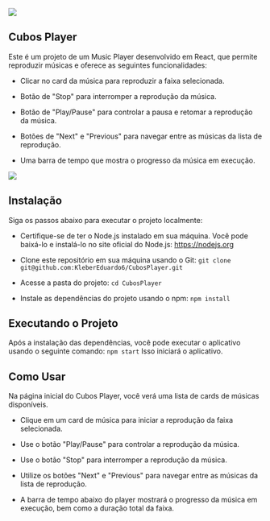 ![](https://i.imgur.com/xG74tOh.png)

## Cubos Player

Este é um projeto de um Music Player desenvolvido em React, que permite reproduzir músicas e oferece as seguintes funcionalidades:

- Clicar no card da música para reproduzir a faixa selecionada.

- Botão de "Stop" para interromper a reprodução da música.

- Botão de "Play/Pause" para controlar a pausa e retomar a reprodução da música.

- Botões de "Next" e "Previous" para navegar entre as músicas da lista de reprodução.

- Uma barra de tempo que mostra o progresso da música em execução.

![](https://i.imgur.com/CO0k0m6.png)


## Instalação
Siga os passos abaixo para executar o projeto localmente:

- Certifique-se de ter o Node.js instalado em sua máquina. Você pode baixá-lo e instalá-lo no site oficial do Node.js: https://nodejs.org

- Clone este repositório em sua máquina usando o Git:
`git clone git@github.com:KleberEduardo6/CubosPlayer.git`

- Acesse a pasta do projeto:
`cd CubosPlayer`

- Instale as dependências do projeto usando o npm:
`npm install`

## Executando o Projeto

Após a instalação das dependências, você pode executar o aplicativo usando o seguinte comando:
`npm start`
Isso iniciará o aplicativo.

## Como Usar

Na página inicial do Cubos Player, você verá uma lista de cards de músicas disponíveis.

- Clique em um card de música para iniciar a reprodução da faixa selecionada.

- Use o botão "Play/Pause" para controlar a reprodução da música.

- Use o botão "Stop" para interromper a reprodução da música.

- Utilize os botões "Next" e "Previous" para navegar entre as músicas da lista de reprodução.

- A barra de tempo abaixo do player mostrará o progresso da música em execução, bem como a duração total da faixa.
